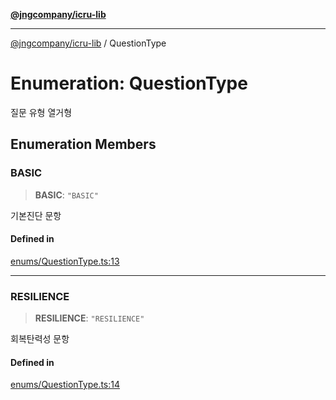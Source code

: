 [**@jngcompany/icru-lib**](../README.md)

***

[@jngcompany/icru-lib](../globals.md) / QuestionType

# Enumeration: QuestionType

질문 유형 열거형

## Enumeration Members

### BASIC

> **BASIC**: `"BASIC"`

기본진단 문항

#### Defined in

[enums/QuestionType.ts:13](https://github.com/jngcompany/icru-lib/blob/256d6a1256b31526527eaee4aeab346b456a87aa/src/enums/QuestionType.ts#L13)

***

### RESILIENCE

> **RESILIENCE**: `"RESILIENCE"`

회복탄력성 문항

#### Defined in

[enums/QuestionType.ts:14](https://github.com/jngcompany/icru-lib/blob/256d6a1256b31526527eaee4aeab346b456a87aa/src/enums/QuestionType.ts#L14)

